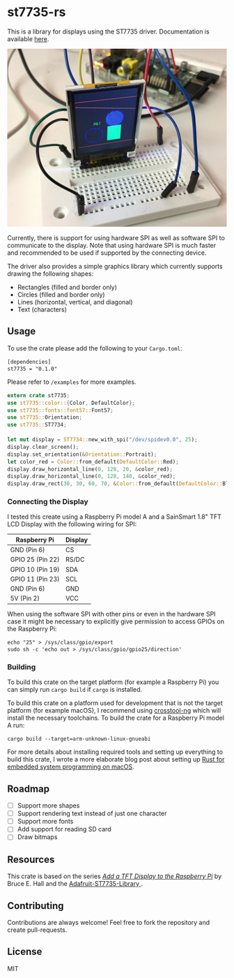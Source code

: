 # st7735-rs

This is a library for displays using the ST7735 driver. Documentation is available [here](https://docs.rs/st7735).

![Display example](example.JPG)

Currently, there is support for using hardware SPI as well as software SPI to
communicate to the display. Note that using hardware SPI is much faster and
recommended to be used if supported by the connecting device.

The driver also provides a simple graphics library which currently supports drawing the
following shapes:
* Rectangles (filled and border only)
* Circles (filled and border only)
* Lines (horizontal, vertical, and diagonal)
* Text (characters)

## Usage

To use the crate please add the following to your `Cargo.toml`:

```
[dependencies]
st7735 = "0.1.0"
```

Please refer to `/examples` for more examples.

```rust
extern crate st7735;
use st7735::color::{Color, DefaultColor};
use st7735::fonts::font57::Font57;
use st7735::Orientation;
use st7735::ST7734;

let mut display = ST7734::new_with_spi("/dev/spidev0.0", 25);
display.clear_screen();
display.set_orientation(&Orientation::Portrait);
let color_red = Color::from_default(DefaultColor::Red);
display.draw_horizontal_line(0, 128, 20, &color_red);
display.draw_horizontal_line(0, 128, 140, &color_red);
display.draw_rect(30, 30, 60, 70, &Color::from_default(DefaultColor::Blue));
```

### Connecting the Display

I tested this create using a Raspberry Pi model A and a SainSmart 1.8" TFT LCD Display with the following wiring for SPI:

| Raspberry Pi      | Display |
| ----------------- | ------- |
| GND (Pin 6)       | CS      |
| GPIO 25 (Pin 22)  | RS/DC   |
| GPIO 10 (Pin 19)  | SDA     |
| GPIO 11 (Pin 23)  | SCL     |
| GND (Pin 6)       | GND     |
| 5V  (Pin 2)       | VCC     |

When using the software SPI with other pins or even in the hardware SPI case it might be necessary to explicitly
give permission to access GPIOs on the Raspberry Pi:

```
echo "25" > /sys/class/gpio/export
sudo sh -c 'echo out > /sys/class/gpio/gpio25/direction'
```

### Building

To build this crate on the target platform (for example a Raspberry Pi) you can simply run `cargo build` if `cargo` is installed.

To build this crate on a platform used for development that is not the target platform (for example macOS), I recommend
using [crosstool-ng](https://github.com/crosstool-ng/crosstool-ng) which will install the necessary toolchains. To build
the crate for a Raspberry Pi model A run:

```
cargo build --target=arm-unknown-linux-gnueabi
```

For more details about installing required tools and setting up everything to build this crate, I wrote a more elaborate blog post about setting up
[Rust for embedded system programming on macOS](https://scholtzan.net/blog/embedded-system-programming-with-rust-on-macos/).

## Roadmap

- [ ] Support more shapes
- [ ] Support rendering text instead of just one character
- [ ] Support more fonts
- [ ] Add support for reading SD card
- [ ] Draw bitmaps

## Resources

This crate is based on the series [_Add a TFT Display to the Raspberry Pi_](http://w8bh.net/pi/TFT1.pdf]) by Bruce E. Hall and the [Adafruit-ST7735-Library
](https://github.com/adafruit/Adafruit-ST7735-Library).

## Contributing

Contributions are always welcome! Feel free to fork the repository and create pull-requests.

## License

MIT